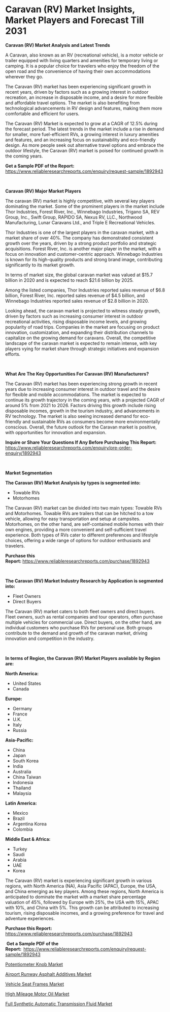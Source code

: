 <p><h1>Caravan (RV) Market Insights, Market Players and Forecast Till 2031</h1></p><p><strong>Caravan (RV) Market Analysis and Latest Trends</strong></p>
<p><p>A Caravan, also known as an RV (recreational vehicle), is a motor vehicle or trailer equipped with living quarters and amenities for temporary living or camping. It is a popular choice for travelers who enjoy the freedom of the open road and the convenience of having their own accommodations wherever they go.</p><p>The Caravan (RV) market has been experiencing significant growth in recent years, driven by factors such as a growing interest in outdoor recreation, an increase in disposable income, and a desire for more flexible and affordable travel options. The market is also benefiting from technological advancements in RV design and features, making them more comfortable and efficient for users.</p><p>The Caravan (RV) Market is expected to grow at a CAGR of 12.5% during the forecast period. The latest trends in the market include a rise in demand for smaller, more fuel-efficient RVs, a growing interest in luxury amenities and features, and an increasing focus on sustainability and eco-friendly design. As more people seek out alternative travel options and embrace the outdoor lifestyle, the Caravan (RV) market is poised for continued growth in the coming years.</p></p>
<p><strong>Get a Sample PDF of the Report:&nbsp;</strong> <a href="https://www.reliableresearchreports.com/enquiry/request-sample/1892943">https://www.reliableresearchreports.com/enquiry/request-sample/1892943</a></p>
<p>&nbsp;</p>
<p><strong>Caravan (RV) Major Market Players</strong></p>
<p><p>The caravan (RV) market is highly competitive, with several key players dominating the market. Some of the prominent players in the market include Thor Industries, Forest River, Inc., Winnebago Industries, Trigano SA, REV Group, Inc., Swift Group, RAPIDO SA, Nexus RV, LLC., Northwood Manufacturing, Lunar Caravans Ltd., and Triple E Recreational Vehicles.</p><p>Thor Industries is one of the largest players in the caravan market, with a market share of over 40%. The company has demonstrated consistent growth over the years, driven by a strong product portfolio and strategic acquisitions. Forest River, Inc. is another major player in the market, with a focus on innovation and customer-centric approach. Winnebago Industries is known for its high-quality products and strong brand image, contributing significantly to its market growth.</p><p>In terms of market size, the global caravan market was valued at $15.7 billion in 2020 and is expected to reach $21.6 billion by 2025.</p><p>Among the listed companies, Thor Industries reported sales revenue of $6.8 billion, Forest River, Inc. reported sales revenue of $4.5 billion, and Winnebago Industries reported sales revenue of $2.8 billion in 2020.</p><p>Looking ahead, the caravan market is projected to witness steady growth, driven by factors such as increasing consumer interest in outdoor recreational activities, rising disposable income levels, and growing popularity of road trips. Companies in the market are focusing on product innovation, customization, and expanding their distribution channels to capitalize on the growing demand for caravans. Overall, the competitive landscape of the caravan market is expected to remain intense, with key players vying for market share through strategic initiatives and expansion efforts.</p></p>
<p>&nbsp;</p>
<p><strong>What Are The Key Opportunities For Caravan (RV) Manufacturers?</strong></p>
<p><p>The Caravan (RV) market has been experiencing strong growth in recent years due to increasing consumer interest in outdoor travel and the desire for flexible and mobile accommodations. The market is expected to continue its growth trajectory in the coming years, with a projected CAGR of around 5% from 2021 to 2026. Factors driving this growth include rising disposable incomes, growth in the tourism industry, and advancements in RV technology. The market is also seeing increased demand for eco-friendly and sustainable RVs as consumers become more environmentally conscious. Overall, the future outlook for the Caravan market is positive, with opportunities for innovation and expansion.</p></p>
<p><strong>Inquire or Share Your Questions If Any Before Purchasing This Report:</strong> <a href="https://www.reliableresearchreports.com/enquiry/pre-order-enquiry/1892943">https://www.reliableresearchreports.com/enquiry/pre-order-enquiry/1892943</a></p>
<p>&nbsp;</p>
<p><strong>Market Segmentation</strong></p>
<p><strong>The Caravan (RV) Market Analysis by types is segmented into:</strong></p>
<p><ul><li>Towable RVs</li><li>Motorhomes</li></ul></p>
<p><p>The Caravan (RV) market can be divided into two main types: Towable RVs and Motorhomes. Towable RVs are trailers that can be hitched to a tow vehicle, allowing for easy transportation and setup at campsites. Motorhomes, on the other hand, are self-contained mobile homes with their own engines, providing a more convenient and self-sufficient travel experience. Both types of RVs cater to different preferences and lifestyle choices, offering a wide range of options for outdoor enthusiasts and travelers.</p></p>
<p><strong>Purchase this Report:&nbsp;</strong><a href="https://www.reliableresearchreports.com/purchase/1892943">https://www.reliableresearchreports.com/purchase/1892943</a></p>
<p>&nbsp;</p>
<p><strong>The Caravan (RV) Market Industry Research by Application is segmented into:</strong></p>
<p><ul><li>Fleet Owners</li><li>Direct Buyers</li></ul></p>
<p><p>The Caravan (RV) market caters to both fleet owners and direct buyers. Fleet owners, such as rental companies and tour operators, often purchase multiple vehicles for commercial use. Direct buyers, on the other hand, are individual customers who purchase RVs for personal use. Both groups contribute to the demand and growth of the caravan market, driving innovation and competition in the industry.</p></p>
<p>&nbsp;</p>
<p><strong>In terms of Region, the Caravan (RV) Market Players available by Region are:</strong></p>
<p>
    <p> <strong> North America: </strong>
        <ul>
            <li>United States</li>
            <li>Canada</li>
        </ul>
        </p> 
    <p> <strong> Europe: </strong>
        <ul>
            <li>Germany</li>
            <li>France</li>
            <li>U.K.</li>
            <li>Italy</li>
            <li>Russia</li>
        </ul>
        </p> 
    <p> <strong> Asia-Pacific: </strong>
        <ul>
            <li>China</li>
            <li>Japan</li>
            <li>South Korea</li>
            <li>India</li>
            <li>Australia</li>
            <li>China Taiwan</li>
            <li>Indonesia</li>
            <li>Thailand</li>
            <li>Malaysia</li>
        </ul>
        </p> 
    <p> <strong> Latin America: </strong>
        <ul>
            <li>Mexico</li>
            <li>Brazil</li>
            <li>Argentina Korea</li>
            <li>Colombia</li>
        </ul>
        </p> 
    <p> <strong> Middle East & Africa: </strong>
        <ul>
            <li>Turkey</li>
            <li>Saudi</li>
            <li>Arabia</li>
            <li>UAE</li>
            <li>Korea</li>
        </ul>
    </p>
    </p>
<p><p>The Caravan (RV) market is experiencing significant growth in various regions, with North America (NA), Asia Pacific (APAC), Europe, the USA, and China emerging as key players. Among these regions, North America is anticipated to dominate the market with a market share percentage valuation of 45%, followed by Europe with 25%, the USA with 15%, APAC with 10%, and China with 5%. This growth can be attributed to increasing tourism, rising disposable incomes, and a growing preference for travel and adventure experiences.</p></p>
<p><strong>Purchase this Report: </strong><a href="https://www.reliableresearchreports.com/purchase/1892943">https://www.reliableresearchreports.com/purchase/1892943</a></p>
<p>&nbsp;<strong>Get a Sample PDF of the Report:&nbsp;&nbsp;</strong><a href="https://www.reliableresearchreports.com/enquiry/request-sample/1892943">https://www.reliableresearchreports.com/enquiry/request-sample/1892943</a></p>
<p><strong></strong></p>
<p><p><a href="https://woozy-pyroraptor-a1f.notion.site/Potentiometer-Knob-Market-Size-Market-Trends-and-Growth-Outlook-forecasted-for-period-from-2024-to-2ea8198936084c77b2aeaa8b74089de6">Potentiometer Knob Market</a></p><p><a href="https://pretty-mail-caf.notion.site/Airport-Runway-Asphalt-Additives-Market-Size-Reflecting-a-Forecast-Till-2031-Market-By-Type-By-App-bb8fafbd4f5e45f385719f3b3ffa0abd">Airport Runway Asphalt Additives Market</a></p><p><a href="https://automatic-knee-4c7.notion.site/Vehicle-Seat-Frames-Market-Dynamics-2024-2031-Also-about-Its-Market-Trends-Projections-and-Opport-8244f60bdbb940de806fa8d5723d3e6a">Vehicle Seat Frames Market</a></p><p><a href="https://view.publitas.com/reportprime-1/high-mileage-motor-oil-market-centers-on-aspects-such-as-market-growth-market-share-market-opportunity-and-projected-forecasts-spanning-from-2024-to-2031/">High Mileage Motor Oil Market</a></p><p><a href="https://view.publitas.com/reportprime-1/full-synthetic-automatic-transmission-fluid-market-research-report-provides-critical-insights-that-can-help-shape-business-development-and-investment-strategies/">Full Synthetic Automatic Transmission Fluid Market</a></p></p>